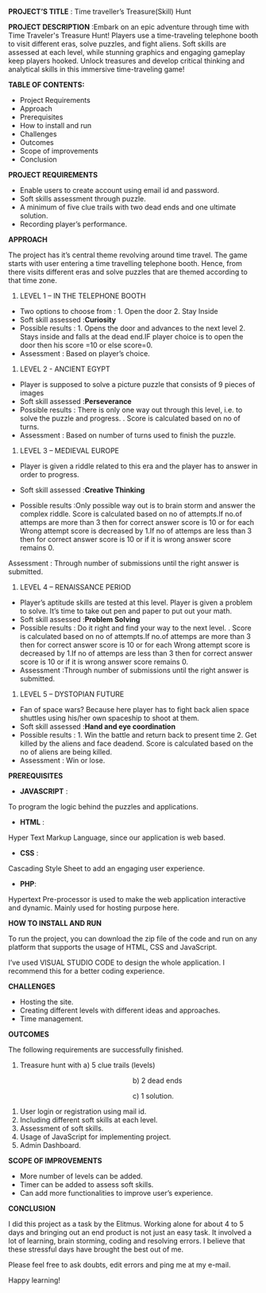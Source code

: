 ﻿**PROJECT’S TITLE** : Time traveller’s Treasure(Skill) Hunt

**PROJECT DESCRIPTION** :Embark on an epic adventure through time with Time Traveler's Treasure Hunt! Players use a time-traveling telephone booth to visit different eras, solve puzzles, and fight aliens. Soft skills are assessed at each level, while stunning graphics and engaging gameplay keep players hooked. Unlock treasures and develop critical thinking and analytical skills in this immersive time-traveling game!

**TABLE OF CONTENTS:**

- Project Requirements
- Approach
- Prerequisites
- How to install and run
- Challenges
- Outcomes
- Scope of improvements
- Conclusion

**PROJECT REQUIREMENTS**

- Enable users to create account using email id and password.
- Soft skills assessment through puzzle.
- A minimum of five clue trails with two dead ends and one ultimate solution.
- Recording player’s performance.

**APPROACH**

The project has it’s central theme revolving around time travel. The game starts with user entering a time travelling telephone booth. Hence, from there visits different eras and solve puzzles that are themed according to that time zone.

1. LEVEL 1 – IN THE TELEPHONE BOOTH
- Two options to choose from : 1. Open the door 2. Stay Inside
- Soft skill assessed :**Curiosity**
- Possible results : 1. Opens the door and advances to the next level 2. Stays inside and falls at the dead end.IF player choice is to open the door then his score =10 or else score=0.
- Assessment : Based on player’s choice.
1. LEVEL 2 -  ANCIENT EGYPT
- Player is supposed to solve a picture puzzle that consists of 9 pieces of images
- Soft skill assessed :**Perseverance**
- Possible results : There is only one way out through this level, i.e. to solve the puzzle and progress. . Score is calculated based on no of turns. 
- Assessment : Based on number of turns used to finish the puzzle.
1. LEVEL 3 – MEDIEVAL EUROPE
- Player is given a riddle related to this era and the player has to answer in order to progress.
- Soft skill assessed :**Creative Thinking**

- Possible results :Only possible way out is to brain storm and answer the complex riddle. Score is calculated based on no of attempts.If no.of attemps are more than 3 then for correct answer score is 10 or for each Wrong attempt score is decreased by 1.If no of attemps are less than 3 then for correct answer score is 10 or if it is wrong answer score remains 0.

Assessment : Through number of submissions until the right answer is submitted.

1. LEVEL 4 – RENAISSANCE PERIOD
- Player’s aptitude skills are tested at this level. Player is given a problem to solve. It’s time to take out pen and paper to put out your math.
- Soft skill assessed :**Problem Solving**
- Possible results : Do it right and find your way to the next level. . Score is calculated based on no of attempts.If no.of attemps are more than 3 then for correct answer score is 10 or for each Wrong attempt score is decreased by 1.If no of attemps are less than 3 then for correct answer score is 10 or if it is wrong answer score remains 0.
- Assessment :Through number of submissions until the right answer is submitted.
1. LEVEL 5 – DYSTOPIAN FUTURE
- Fan of space wars? Because here player has to fight back alien space shuttles using his/her own spaceship to shoot at them.
- Soft skill assessed :**Hand and eye coordination**
- Possible results : 1. Win the battle and return back to present time 2. Get killed by the aliens and face deadend. Score is calculated based on the no of aliens are being killed.
- Assessment : Win or lose.

**PREREQUISITES**

- **JAVASCRIPT** :

To program the logic behind the puzzles and applications.

- **HTML** :

Hyper Text Markup Language, since our application is web based.

- **CSS** :

Cascading Style Sheet to add an engaging user experience.

- **PHP**:

Hypertext Pre-processor is used to make the web application interactive and dynamic. Mainly used for hosting purpose here.

**HOW TO INSTALL AND RUN**

To run the project, you can download the zip file of the code and run on any platform that supports the usage of HTML, CSS and JavaScript.

I’ve used VISUAL STUDIO CODE to design the whole application. I recommend this for a better coding experience.

**CHALLENGES**

- Hosting the site.
- Creating different levels with different ideas and approaches.
- Time management.

**OUTCOMES**

The following requirements are successfully finished.

1) Treasure hunt with a) 5 clue trails (levels)

`                                   `b) 2 dead ends

`                                   `c) 1 solution.

1) User login or registration using mail id.
1) Including different soft skills at each level.
1) Assessment of soft skills.
1) Usage of JavaScript for implementing project.
1) Admin Dashboard.

**SCOPE OF IMPROVEMENTS**

- More number of levels can be added.
- Timer can be added to assess soft skills.
- Can add more functionalities to improve user’s experience.

**CONCLUSION**

I did this project as a task by the Elitmus. Working alone for about 4 to 5 days and bringing out an end product is not just an easy task. It involved a lot of learning, brain storming, coding and resolving errors. I believe that these stressful days have brought the best out of me.

Please feel free to ask doubts, edit errors and ping me at my e-mail.

Happy learning!
